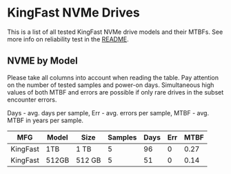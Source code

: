 KingFast NVMe Drives
====================

This is a list of all tested KingFast NVMe drive models and their MTBFs. See more
info on reliability test in the [README](https://github.com/linuxhw/SMART).

NVME by Model
------------

Please take all columns into account when reading the table. Pay attention on the
number of tested samples and power-on days. Simultaneous high values of both MTBF
and errors are possible if only rare drives in the subset encounter errors.

Days - avg. days per sample,
Err  - avg. errors per sample,
MTBF - avg. MTBF in years per sample.

| MFG       | Model              | Size   | Samples | Days  | Err   | MTBF |
|-----------|--------------------|--------|---------|-------|-------|------|
| KingFast  | 1TB                | 1 TB   | 5       | 96    | 0     | 0.27   |
| KingFast  | 512GB              | 512 GB | 5       | 51    | 0     | 0.14   |
